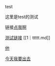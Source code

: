 test

这里是test的测试

链接[点我啊](ttttt.md)

[测试链接](ia-writer://open?path=/)
[[1｜ttttt.md]]

[他](ttttt.md)

[今天我要出去](ia-writer://open?path=/Locations/iCloud/Note/3-Resources/富爸爸穷爸爸.md)